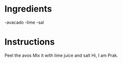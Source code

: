 # Ingredients

-avacado
-lime
-sal

# Instructions

Peel the avos
Mix it with lime juice and salt
Hi, I am Prak.
